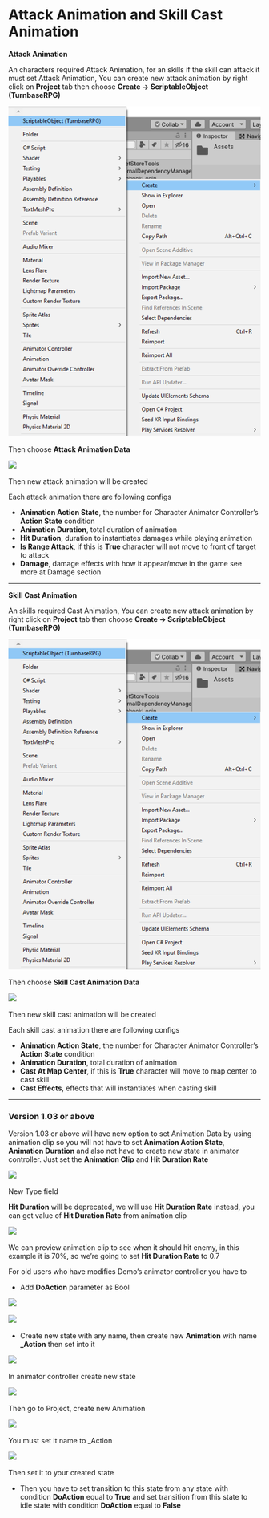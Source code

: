 # Attack Animation and Skill Cast Animation

**Attack Animation**

An characters required Attack Animation, for an skills if the skill can attack it must set Attack Animation, You can create new attack animation by right click on **Project** tab then choose **Create -> ScriptableObject (TurnbaseRPG)**

![](../images/CreateScriptableObject.png)

Then choose **Attack Animation Data**

![](../images/00a1QYdYE2pQl8IoJ.png)

Then new attack animation will be created

Each attack animation there are following configs

*   **Animation Action State**, the number for Character Animator Controller’s **Action State** condition
*   **Animation Duration**, total duration of animation
*   **Hit Duration**, duration to instantiates damages while playing animation
*   **Is Range Attack**, if this is **True** character will not move to front of target to attack
*   **Damage**, damage effects with how it appear/move in the game see more at Damage section

* * *

**Skill Cast Animation**

An skills required Cast Animation, You can create new attack animation by right click on **Project** tab then choose **Create -> ScriptableObject (TurnbaseRPG)**

![](../images/CreateScriptableObject.png)

Then choose **Skill Cast Animation Data**

![](../images/0V5MVWC_TK0rhHYKy.png)

Then new skill cast animation will be created

Each skill cast animation there are following configs

*   **Animation Action State**, the number for Character Animator Controller’s **Action State** condition
*   **Animation Duration**, total duration of animation
*   **Cast At Map Center**, if this is **True** character will move to map center to cast skill
*   **Cast Effects**, effects that will instantiates when casting skill

* * *

### Version 1.03 or above

Version 1.03 or above will have new option to set Animation Data by using animation clip so you will not have to set **Animation Action State**, **Animation Duration** and also not have to create new state in animator controller. Just set the **Animation Clip** and **Hit Duration Rate**

![](../images/1fVoKlPQxrYR5ZKPzL_oT9A.png)

New Type field

**Hit Duration** will be deprecated, we will use **Hit Duration Rate** instead, you can get value of **Hit Duration Rate** from animation clip

![](../images/1qaC03_9SNlQgIcMXKup-Hw.png)

We can preview animation clip to see when it should hit enemy, in this example it is 70%, so we’re going to set **Hit Duration Rate** to 0.7

For old users who have modifies Demo’s animator controller you have to

*   Add **DoAction** parameter as Bool

![](../images/1OlC3pX3APfhaVonW_uwVVg.png)

![](../images/12-dPzhPJ0DU9M3fuHGC-5g.png)

*   Create new state with any name, then create new **Animation** with name **\_Action** then set into it

![](../images/1BlqX9VsvFyckyEDLNpyDYA.png)

In animator controller create new state

![](../images/1lguYnn2YzTlLTTOpfzK3wQ.png)

Then go to Project, create new Animation

![](../images/1KiEX-_AgyAKIKeUvTQ3fdQ.png)

You must set it name to \_Action

![](../images/1pmtapAcrjCn4tWz6dzYmVQ.png)

Then set it to your created state

*   Then you have to set transition to this state from any state with condition **DoAction** equal to **True** and set transition from this state to idle state with condition **DoAction** equal to **False**